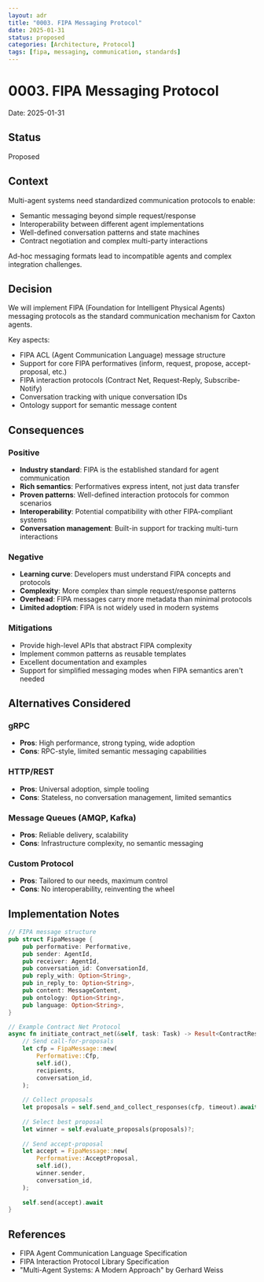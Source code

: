 ```yaml
---
layout: adr
title: "0003. FIPA Messaging Protocol"
date: 2025-01-31
status: proposed
categories: [Architecture, Protocol]
tags: [fipa, messaging, communication, standards]
---
```


# 0003. FIPA Messaging Protocol

Date: 2025-01-31

## Status

Proposed

## Context

Multi-agent systems need standardized communication protocols to enable:
- Semantic messaging beyond simple request/response
- Interoperability between different agent implementations
- Well-defined conversation patterns and state machines
- Contract negotiation and complex multi-party interactions

Ad-hoc messaging formats lead to incompatible agents and complex integration challenges.

## Decision

We will implement FIPA (Foundation for Intelligent Physical Agents) messaging protocols as the standard communication mechanism for Caxton agents.

Key aspects:
- FIPA ACL (Agent Communication Language) message structure
- Support for core FIPA performatives (inform, request, propose, accept-proposal, etc.)
- FIPA interaction protocols (Contract Net, Request-Reply, Subscribe-Notify)
- Conversation tracking with unique conversation IDs
- Ontology support for semantic message content

## Consequences

### Positive

- **Industry standard**: FIPA is the established standard for agent communication
- **Rich semantics**: Performatives express intent, not just data transfer
- **Proven patterns**: Well-defined interaction protocols for common scenarios
- **Interoperability**: Potential compatibility with other FIPA-compliant systems
- **Conversation management**: Built-in support for tracking multi-turn interactions

### Negative

- **Learning curve**: Developers must understand FIPA concepts and protocols
- **Complexity**: More complex than simple request/response patterns
- **Overhead**: FIPA messages carry more metadata than minimal protocols
- **Limited adoption**: FIPA is not widely used in modern systems

### Mitigations

- Provide high-level APIs that abstract FIPA complexity
- Implement common patterns as reusable templates
- Excellent documentation and examples
- Support for simplified messaging modes when FIPA semantics aren't needed

## Alternatives Considered

### gRPC
- **Pros**: High performance, strong typing, wide adoption
- **Cons**: RPC-style, limited semantic messaging capabilities

### HTTP/REST
- **Pros**: Universal adoption, simple tooling
- **Cons**: Stateless, no conversation management, limited semantics

### Message Queues (AMQP, Kafka)
- **Pros**: Reliable delivery, scalability
- **Cons**: Infrastructure complexity, no semantic messaging

### Custom Protocol
- **Pros**: Tailored to our needs, maximum control
- **Cons**: No interoperability, reinventing the wheel

## Implementation Notes

```rust
// FIPA message structure
pub struct FipaMessage {
    pub performative: Performative,
    pub sender: AgentId,
    pub receiver: AgentId,
    pub conversation_id: ConversationId,
    pub reply_with: Option<String>,
    pub in_reply_to: Option<String>,
    pub content: MessageContent,
    pub ontology: Option<String>,
    pub language: Option<String>,
}

// Example Contract Net Protocol
async fn initiate_contract_net(&self, task: Task) -> Result<ContractResult, Error> {
    // Send call-for-proposals
    let cfp = FipaMessage::new(
        Performative::Cfp,
        self.id(),
        recipients,
        conversation_id,
    );
    
    // Collect proposals
    let proposals = self.send_and_collect_responses(cfp, timeout).await?;
    
    // Select best proposal
    let winner = self.evaluate_proposals(proposals)?;
    
    // Send accept-proposal
    let accept = FipaMessage::new(
        Performative::AcceptProposal,
        self.id(),
        winner.sender,
        conversation_id,
    );
    
    self.send(accept).await
}
```

## References

- FIPA Agent Communication Language Specification
- FIPA Interaction Protocol Library Specification
- "Multi-Agent Systems: A Modern Approach" by Gerhard Weiss